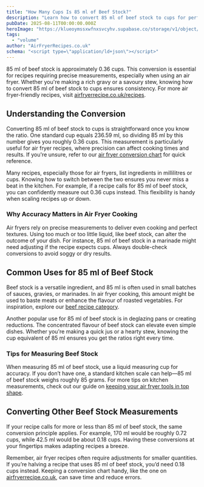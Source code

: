 ```yaml
---
title: "How Many Cups Is 85 ml of Beef Stock?"
description: "Learn how to convert 85 ml of beef stock to cups for perfect recipes every time. Get precise measurements for cooking and baking."
pubDate: 2025-08-11T00:00:00.000Z
heroImage: "https://klueoymssxwfnxsvcyhv.supabase.co/storage/v1/object/public/md/how-many-cups-is-85-ml-of-beef-stock-a0973492.webp"
tags:
  - "volume"
author: "AirFryerRecipes.co.uk"
schema: "<script type=\"application/ld+json\"></script>"
---
```


<p>85 ml of beef stock is approximately 0.36 cups. This conversion is essential for recipes requiring precise measurements, especially when using an air fryer. Whether you're making a rich gravy or a savoury stew, knowing how to convert 85 ml of beef stock to cups ensures consistency. For more air fryer-friendly recipes, visit <a href=https://www.airfryerrecipe.co.uk/recipes>airfryerrecipe.co.uk/recipes</a>.</p>  

<h2>Understanding the Conversion</h2>  
<p>Converting 85 ml of beef stock to cups is straightforward once you know the ratio. One standard cup equals 236.59 ml, so dividing 85 ml by this number gives you roughly 0.36 cups. This measurement is particularly useful for air fryer recipes, where precision can affect cooking times and results. If you're unsure, refer to our <a href=https://www.airfryerrecipe.co.uk/air-fryer-conversion-chart>air fryer conversion chart</a> for quick reference.</p>  

<p>Many recipes, especially those for air fryers, list ingredients in millilitres or cups. Knowing how to switch between the two ensures you never miss a beat in the kitchen. For example, if a recipe calls for 85 ml of beef stock, you can confidently measure out 0.36 cups instead. This flexibility is handy when scaling recipes up or down.</p>  

<h3>Why Accuracy Matters in Air Fryer Cooking</h3>  
<p>Air fryers rely on precise measurements to deliver even cooking and perfect textures. Using too much or too little liquid, like beef stock, can alter the outcome of your dish. For instance, 85 ml of beef stock in a marinade might need adjusting if the recipe expects cups. Always double-check conversions to avoid soggy or dry results.</p>  

<h2>Common Uses for 85 ml of Beef Stock</h2>  
<p>Beef stock is a versatile ingredient, and 85 ml is often used in small batches of sauces, gravies, or marinades. In air fryer cooking, this amount might be used to baste meats or enhance the flavour of roasted vegetables. For inspiration, explore our <a href=https://www.airfryerrecipe.co.uk/recipe-category/beef>beef recipe category</a>.</p>  

<p>Another popular use for 85 ml of beef stock is in deglazing pans or creating reductions. The concentrated flavour of beef stock can elevate even simple dishes. Whether you're making a quick jus or a hearty stew, knowing the cup equivalent of 85 ml ensures you get the ratios right every time.</p>  

<h3>Tips for Measuring Beef Stock</h3>  
<p>When measuring 85 ml of beef stock, use a liquid measuring cup for accuracy. If you don’t have one, a standard kitchen scale can help—85 ml of beef stock weighs roughly 85 grams. For more tips on kitchen measurements, check out our guide on <a href=https://www.airfryerrecipe.co.uk/air-fryer-cleaner>keeping your air fryer tools in top shape</a>.</p>  

<h2>Converting Other Beef Stock Measurements</h2>  
<p>If your recipe calls for more or less than 85 ml of beef stock, the same conversion principle applies. For example, 170 ml would be roughly 0.72 cups, while 42.5 ml would be about 0.18 cups. Having these conversions at your fingertips makes adapting recipes a breeze.</p>  

<p>Remember, air fryer recipes often require adjustments for smaller quantities. If you’re halving a recipe that uses 85 ml of beef stock, you’d need 0.18 cups instead. Keeping a conversion chart handy, like the one on <a href=https://www.airfryerrecipe.co.uk>airfryerrecipe.co.uk</a>, can save time and reduce errors.</p>